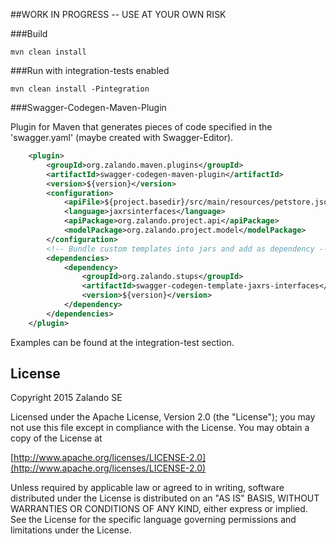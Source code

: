 ##WORK IN PROGRESS -- USE AT YOUR OWN RISK

###Build

    mvn clean install

###Run with integration-tests enabled

    mvn clean install -Pintegration

###Swagger-Codegen-Maven-Plugin

Plugin for Maven that generates pieces of code specified in the 'swagger.yaml' (maybe created with Swagger-Editor).

```xml
    <plugin>
        <groupId>org.zalando.maven.plugins</groupId>
        <artifactId>swagger-codegen-maven-plugin</artifactId>
        <version>${version}</version>
        <configuration>
            <apiFile>${project.basedir}/src/main/resources/petstore.json</apiFile>
            <language>jaxrsinterfaces</language>
            <apiPackage>org.zalando.project.api</apiPackage>
            <modelPackage>org.zalando.project.model</modelPackage>
        </configuration>
        <!-- Bundle custom templates into jars and add as dependency -->
        <dependencies>
            <dependency>
                <groupId>org.zalando.stups</groupId>
                <artifactId>swagger-codegen-template-jaxrs-interfaces</artifactId>
                <version>${version}</version>
            </dependency>
        </dependencies>
    </plugin>
```

Examples can be found at the integration-test section.



## License

Copyright 2015 Zalando SE

Licensed under the Apache License, Version 2.0 (the "License");
you may not use this file except in compliance with the License.
You may obtain a copy of the License at

   [http://www.apache.org/licenses/LICENSE-2.0](http://www.apache.org/licenses/LICENSE-2.0)

Unless required by applicable law or agreed to in writing, software
distributed under the License is distributed on an "AS IS" BASIS,
WITHOUT WARRANTIES OR CONDITIONS OF ANY KIND, either express or implied.
See the License for the specific language governing permissions and
limitations under the License.

